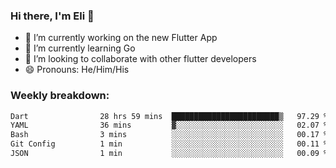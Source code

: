 ### Hi there, I'm Eli 👋
- 🔭 I’m currently working on the new Flutter App
- 🌱 I’m currently learning Go
- 🦄 I’m looking to collaborate with other flutter developers
- 😄 Pronouns: He/Him/His

### Weekly breakdown:
<!--START_SECTION:waka-->

```txt
Dart                28 hrs 59 mins  ████████████████████████▒   97.29 %
YAML                36 mins         ▓░░░░░░░░░░░░░░░░░░░░░░░░   02.07 %
Bash                3 mins          ░░░░░░░░░░░░░░░░░░░░░░░░░   00.17 %
Git Config          1 min           ░░░░░░░░░░░░░░░░░░░░░░░░░   00.11 %
JSON                1 min           ░░░░░░░░░░░░░░░░░░░░░░░░░   00.09 %
```

<!--END_SECTION:waka-->

